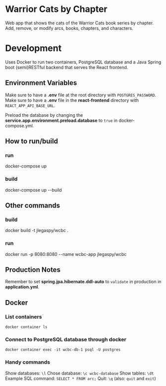 # Warrior Cats by Chapter
Web app that shows the cats of the Warrior Cats book series by chapter.
Add, remove, or modify arcs, books, chapters, and characters.

# Development
Uses Docker to run two containers, PostgreSQL database and a Java Spring boot (semi)RESTful backend that serves the React frontend.

## Environment Variables
Make sure to have a **.env** file at the root directory with `POSTGRES_PASSWORD`.
Make sure to have a **.env** file in the **react-frontend** directory with `REACT_APP_API_BASE_URL`.

Preload the database by changing the **service.app.environment.preload.database** to `true` in docker-compose.yml.

## How to run/build
### run
docker-compose up

### build
docker-compose up --build

## Other commands
### build
docker build -t jlegaspy/wcbc . 

### run
docker run -p 8080:8080 --name wcbc-app jlegaspy/wcbc

## Production Notes
Remember to set **spring.jpa.hibernate.ddl-auto** to `validate` in production in **application.yml**.

## Docker
### List containers
```docker container ls```

### Connect to PostgreSQL database through docker
```docker container exec -it wcbc-db-1 psql -U postgres```

### Handy commands
Show databases: `\l`
Chose database: `\c wcbc-database`
Show tables: `\dt`
Example SQL command: `SELECT * FROM arc;`
Quit: `\q` (also: `quit` and `exit`)